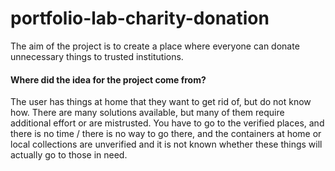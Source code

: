 # portfolio-lab-charity-donation

The aim of the project is to create a place where everyone can donate unnecessary things to trusted institutions.

#### Where did the idea for the project come from?
The user has things at home that they want to get rid of, but do not know how.
There are many solutions available, but many of them require additional effort or are mistrusted. You have to go to the verified places, and there is no time / there is no way to go there, and the containers at home or local collections are unverified and it is not known whether these things will actually go to those in need.